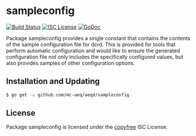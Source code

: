 sampleconfig
============

[![Build Status](http://img.shields.io/travis/decred/dcrd.svg)](https://travis-ci.org/decred/dcrd)
[![ISC License](http://img.shields.io/badge/license-ISC-blue.svg)](http://copyfree.org)
[![GoDoc](https://img.shields.io/badge/godoc-reference-blue.svg)](http://godoc.org/github.com/mc-aeq/aeqd/sampleconfig)

Package sampleconfig provides a single constant that contains the contents of
the sample configuration file for dcrd.  This is provided for tools that perform
automatic configuration and would like to ensure the generated configuration
file not only includes the specifically configured values, but also provides
samples of other configuration options.

## Installation and Updating

```bash
$ go get -u github.com/mc-aeq/aeqd/sampleconfig
```

## License

Package sampleconfig is licensed under the [copyfree](http://copyfree.org) ISC
License.
